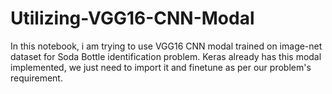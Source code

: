 # Utilizing-VGG16-CNN-Modal
In this notebook, i am trying to use VGG16 CNN modal trained on image-net dataset for Soda Bottle identification problem. Keras already has this modal implemented, we just need to import it and finetune as per our problem's requirement.
